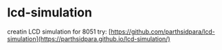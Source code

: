 # lcd-simulation
creatin LCD simulation for 8051
try: [https://github.com/parthsidpara/lcd-simulation](https://parthsidpara.github.io/lcd-simulation/)
